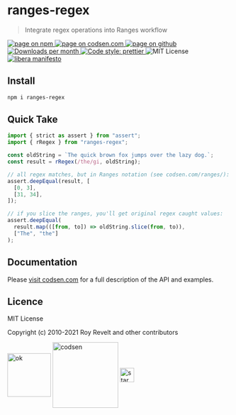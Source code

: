 # ranges-regex

> Integrate regex operations into Ranges workflow

<div class="package-badges">
  <a href="https://www.npmjs.com/package/ranges-regex" rel="nofollow noreferrer noopener">
    <img src="https://img.shields.io/badge/-npm-blue?style=flat-square" alt="page on npm">
  </a>
  <a href="https://codsen.com/os/ranges-regex" rel="nofollow noreferrer noopener">
    <img src="https://img.shields.io/badge/-codsen-blue?style=flat-square" alt="page on codsen.com">
  </a>
  <a href="https://github.com/codsen/codsen/tree/main/packages/ranges-regex" rel="nofollow noreferrer noopener">
    <img src="https://img.shields.io/badge/-github-blue?style=flat-square" alt="page on github">
  </a>
  <a href="https://npmcharts.com/compare/ranges-regex?interval=30" rel="nofollow noreferrer noopener" target="_blank">
    <img src="https://img.shields.io/npm/dm/ranges-regex.svg?style=flat-square" alt="Downloads per month">
  </a>
  <a href="https://prettier.io" rel="nofollow noreferrer noopener" target="_blank">
    <img src="https://img.shields.io/badge/code_style-prettier-brightgreen.svg?style=flat-square" alt="Code style: prettier">
  </a>
  <img src="https://img.shields.io/badge/licence-MIT-brightgreen.svg?style=flat-square" alt="MIT License">
  <a href="https://liberamanifesto.com" rel="nofollow noreferrer noopener" target="_blank">
    <img src="https://img.shields.io/badge/libera-manifesto-lightgrey.svg?style=flat-square" alt="libera manifesto">
  </a>
</div>

## Install

```bash
npm i ranges-regex
```

## Quick Take

```js
import { strict as assert } from "assert";
import { rRegex } from "ranges-regex";

const oldString = `The quick brown fox jumps over the lazy dog.`;
const result = rRegex(/the/gi, oldString);

// all regex matches, but in Ranges notation (see codsen.com/ranges/):
assert.deepEqual(result, [
  [0, 3],
  [31, 34],
]);

// if you slice the ranges, you'll get original regex caught values:
assert.deepEqual(
  result.map(([from, to]) => oldString.slice(from, to)),
  ["The", "the"]
);
```

## Documentation

Please [visit codsen.com](https://codsen.com/os/ranges-regex/) for a full description of the API and examples.

## Licence

MIT License

Copyright (c) 2010-2021 Roy Revelt and other contributors

<img src="https://codsen.com/images/png-codsen-ok.png" width="98" alt="ok" align="center"> <img src="https://codsen.com/images/png-codsen-1.png" width="148" alt="codsen" align="center"> <img src="https://codsen.com/images/png-codsen-star-small.png" width="32" alt="star" align="center">
